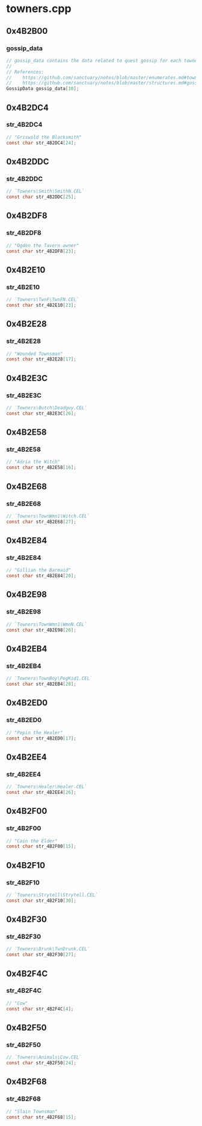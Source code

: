 # towners.cpp

## 0x4B2B00

### gossip_data

```c
// gossip_data contains the data related to quest gossip for each towner ID.
//
// References:
//    https://github.com/sanctuary/notes/blob/master/enumerates.md#towner_id
//    https://github.com/sanctuary/notes/blob/master/structures.md#gossipdata
GossipData gossip_data[10];
```

## 0x4B2DC4

### str_4B2DC4

```c
// "Griswold the Blacksmith"
const char str_4B2DC4[24];
```

## 0x4B2DDC

### str_4B2DDC

```c
// `Towners\Smith\SmithN.CEL`
const char str_4B2DDC[25];
```

## 0x4B2DF8

### str_4B2DF8

```c
// "Ogden the Tavern owner"
const char str_4B2DF8[23];
```

## 0x4B2E10

### str_4B2E10

```c
// `Towners\TwnF\TwnFN.CEL`
const char str_4B2E10[23];
```

## 0x4B2E28

### str_4B2E28

```c
// "Wounded Townsman"
const char str_4B2E28[17];
```

## 0x4B2E3C

### str_4B2E3C

```c
// `Towners\Butch\Deadguy.CEL`
const char str_4B2E3C[26];
```

## 0x4B2E58

### str_4B2E58

```c
// "Adria the Witch"
const char str_4B2E58[16];
```

## 0x4B2E68

### str_4B2E68

```c
// `Towners\TownWmn1\Witch.CEL`
const char str_4B2E68[27];
```

## 0x4B2E84

### str_4B2E84

```c
// "Gillian the Barmaid"
const char str_4B2E84[20];
```

## 0x4B2E98

### str_4B2E98

```c
// `Towners\TownWmn1\WmnN.CEL`
const char str_4B2E98[26];
```

## 0x4B2EB4

### str_4B2EB4

```c
// `Towners\TownBoy\PegKid1.CEL`
const char str_4B2EB4[28];
```

## 0x4B2ED0

### str_4B2ED0

```c
// "Pepin the Healer"
const char str_4B2ED0[17];
```

## 0x4B2EE4

### str_4B2EE4

```c
// `Towners\Healer\Healer.CEL`
const char str_4B2EE4[26];
```

## 0x4B2F00

### str_4B2F00

```c
// "Cain the Elder"
const char str_4B2F00[15];
```

## 0x4B2F10

### str_4B2F10

```c
// `Towners\Strytell\Strytell.CEL`
const char str_4B2F10[30];
```

## 0x4B2F30

### str_4B2F30

```c
// `Towners\Drunk\TwnDrunk.CEL`
const char str_4B2F30[27];
```

## 0x4B2F4C

### str_4B2F4C

```c
// "Cow"
const char str_4B2F4C[4];
```

## 0x4B2F50

### str_4B2F50

```c
// `Towners\Animals\Cow.CEL`
const char str_4B2F50[24];
```

## 0x4B2F68

### str_4B2F68

```c
// "Slain Townsman"
const char str_4B2F68[15];
```
